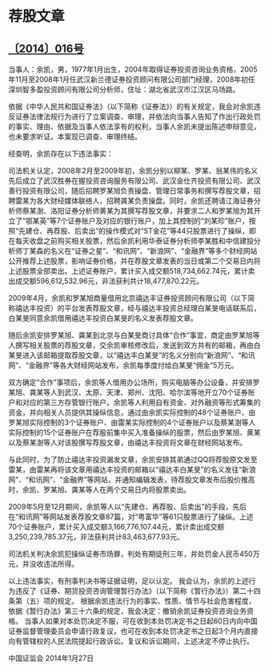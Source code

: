 # 荐股文章

## [〔2014〕016号](http://www.csrc.gov.cn/pub/zjhpublic/G00306212/201407/t20140718_257997.htm)


  当事人：余凯，男，1977年1月出生，2004年取得证券投资咨询业务资格，2005年11月至2008年1月任武汉新兰德证券投资顾问有限公司部门经理，2008年初任深圳智多盈投资顾问有限公司分析师，住址：湖北省武汉市江汉区马场路。

  依据《中华人民共和国证券法》（以下简称《证券法》）的有关规定，我会对余凯违反证券法律法规行为进行了立案调查、审理，并依法向当事人告知了作出行政处罚的事实、理由、依据及当事人依法享有的权利，当事人余凯未提出陈述申辩意见，也未要求听证。本案现已调查、审理终结。

  经查明，余凯存在以下违法事实：

  司法机关认定，2008年2月至2009年初，余凯分别以柳某、罗某、翁某伟的名义先后成立了武汉胜券在握投资咨询服务有限公司、武汉金仕齐投资有限公司、武汉善行投资有限公司，随后招聘罗某旭负责操盘、管理日常事务和撰写荐股文章，招聘雷某为各大财经媒体联络人，招聘龚某负责操盘。同时，余凯还聘请江海证券分析师蔡某澍、洛阳证券分析师黄某为其撰写荐股文章，并要求二人和罗某旭为其开立了“鄂某英”等7个证券账户及对应的银行账户，加上其控制的“刘某珍”账户，按照“先建仓、再荐股、后卖出”的操作模式对“ST金花”等44只股票进行了操纵，即在每天收盘之前购买相关股票，然后余凯利用华泰证券分析师李某胜和中信建投分析师丁某森的名义在“证券之星”、“和讯网”、“新浪网”、“金融界”等多个财经网站公开推荐上述股票，影响证券价格，并在荐股文章发表的当日或第二个交易日内将上述股票全部卖出。上述证券账户，累计买入成交额518,734,662.74元，累计卖出成交额596,612,532.96元，非法获利共计18,477,870.22元。

  2009年4月，余凯和罗某旭商量借用北京禧达丰证券投资顾问有限公司（以下简称禧达丰投资）的平台发表荐股文章，经与禧达丰投资总经理白某旻电话联系后，白某旻同意余凯借用禧达丰投资白某旻的名义发表荐股文章。
  
随后余凯安排罗某旭、龚某到北京与白某旻商讨具体“合作”事宜，商定由罗某旭等人撰写相关股票的荐股文章，交余凯审核修改后，发送到双方共有的邮箱，再由白某旻进入该邮箱提取荐股文章，以“禧达丰白某旻”的名义分别向“新浪网”、“和讯网”、“金融界”等各大财经网站发布，余凯每季度付给白某旻“佣金”5万元。

双方确定“合作”事项后，余凯等人借用办公场所，购买电脑等办公设备，并安排罗某旭、龚某等人到武汉、太原、天津、郑州、沈阳、哈尔滨等地开立70个证券账户和对应的第三方存管银行账户。余凯等人利用自有资金、对外融资等形式筹集的资金，并向相关人员提供其操纵信息，通过由余凯实际控制的48个证券账户、由罗某旭实际控制的3个证券账户、由雷某实际控制的4个证券账户以及蔡某澍等人实际控制的15个证券账户在荐股前集中买入准备操纵的股票，然后由罗某旭、黄某以及蔡某澍等人对该股撰写荐股文章，由禧达丰投资将文章在财经网站发布。

与此同时，为了防止禧达丰投资漏发文章，余凯安排其弟通过QQ将荐股原文发至雷某，由雷某再将该文章用禧达丰投资的邮箱以“禧达丰白某旻”的名义发往“新浪网”、“和讯网”、“金融界”等网站，并通知编辑发表，待荐股文章发布后股价推高时，余凯、罗某旭、龚某等人在两个交易日内将股票卖出。

2009年5月至12月期间，余凯等人以“先建仓、再荐股、后卖出”的手段，先后在“和讯网”等网站发表荐股文章87篇，对“粤富华”等61只股票进行了操纵。上述70个证券账户，累计买入成交额3,166,776,107.44元，累计卖出成交额3,250,239,785.37元，非法获利共计83,463,677.93元。

  司法机关判决余凯犯操纵证券市场罪，判处有期徒刑三年，并处罚金人民币450万元，并没收违法所得。

以上违法事实，有刑事判决书等证据证明，足以认定。
我会认为，余凯的上述行为违反了《证券、期货投资咨询管理暂行办法》（以下简称《暂行办法》）第二十四条第（五）项的规定。
  根据余凯违法行为的事实、性质、情节与社会危害程度，依据《暂行办法》第三十六条的规定，我会决定：撤销余凯证券投资咨询业务资格。
当事人如果对本处罚决定不服，可在收到本处罚决定书之日起60日内向中国证券监督管理委员会申请行政复议，也可在收到本处罚决定书之日起3个月内直接向有管辖权的人民法院提起行政诉讼。复议和诉讼期间，上述决定不停止执行。




 
 
 
中国证监会 
2014年1月27日